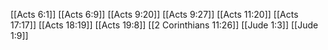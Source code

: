 [[Acts 6:1]]
[[Acts 6:9]]
[[Acts 9:20]]
[[Acts 9:27]]
[[Acts 11:20]]
[[Acts 17:17]]
[[Acts 18:19]]
[[Acts 19:8]]
[[2 Corinthians 11:26]]
[[Jude 1:3]]
[[Jude 1:9]]
